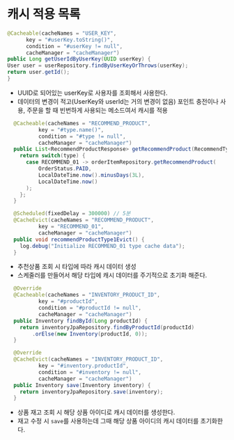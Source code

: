 # 캐시 적용 목록

```java
@Cacheable(cacheNames = "USER_KEY",
      key = "#userKey.toString()",
      condition = "#userKey != null",
      cacheManager = "cacheManager")
public Long getUserIdByUserKey(UUID userKey) {
User user = userRepository.findByUserKeyOrThrows(userKey);
return user.getId();
}
```

- UUID로 되어있는 userKey로 사용자를 조회해서 사용한다.
- 데이터의 변경이 적고(UserKey와 userId는 거의 변경이 없음) 포인트 충전이나 사용, 주문을 할 때 빈번하게 사용되는 메소드여서 캐시를 적용

```java
  @Cacheable(cacheNames = "RECOMMEND_PRODUCT",
          key = "#type.name()",
          condition = "#type != null",
          cacheManager = "cacheManager")
  public List<RecommendProductResponse> getRecommendProduct(RecommendType type) {
    return switch(type) {
      case RECOMMEND_01 -> orderItemRepository.getRecommendProduct(
          OrderStatus.PAID,
          LocalDateTime.now().minusDays(3L),
          LocalDateTime.now()
      );
    };
  }

  @Scheduled(fixedDelay = 300000) // 5분
  @CacheEvict(cacheNames = "RECOMMEND_PRODUCT",
          key = "RECOMMEND_01",
          cacheManager = "cacheManager")
  public void recommendProductType1Evict() {
    log.debug("Initialize RECOMMEND_01 type cache data");
  }
```

- 추천상품 조회 시 타입에 따라 캐시 데이터 생성
- 스케줄러를 만들어서 해당 타입에 캐시 데이터를 주기적으로 초기화 해준다.

```java
  @Override
  @Cacheable(cacheNames = "INVENTORY_PRODUCT_ID",
          key = "#productId",
          condition = "#productId != null",
          cacheManager = "cacheManager")
  public Inventory findById(Long productId) {
    return inventoryJpaRepository.findByProductId(productId)
        .orElse(new Inventory(productId, 0));
  }

  @Override
  @CacheEvict(cacheNames = "INVENTORY_PRODUCT_ID",
          key = "#inventory.productId",
          condition = "#inventory != null",
          cacheManager = "cacheManager")
  public Inventory save(Inventory inventory) {
    return inventoryJpaRepository.save(inventory);
  }
```

- 상품 재고 조회 시 해당 상품 아이디로 캐시 데이터를 생성한다.
- 재고 수정 시 `save`를 사용하는데 그때 해당 상품 아이디의 캐시 데이터를 초기화한다. 